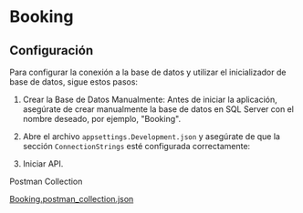 # Booking

## Configuración 

Para configurar la conexión a la base de datos y utilizar el inicializador de base de datos, sigue estos pasos:

1. Crear la Base de Datos Manualmente:	Antes de iniciar la aplicación, asegúrate de crear manualmente la base de datos en SQL Server con el nombre deseado, por ejemplo, "Booking".

2. Abre el archivo `appsettings.Development.json` y asegúrate de que la sección `ConnectionStrings` esté configurada correctamente:

3. Iniciar API.

Postman Collection

[Booking.postman_collection.json](https://github.com/user-attachments/files/17547591/Booking.postman_collection.json)
